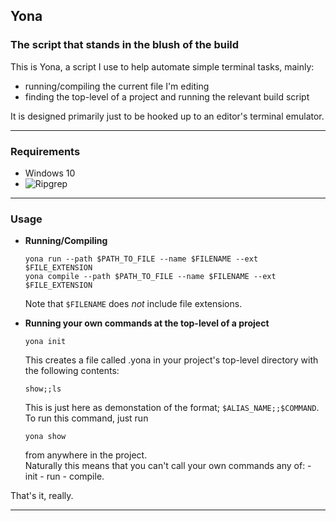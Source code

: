 ## Yona
### The script that stands in the blush of the build

This is Yona, a script I use to help automate simple terminal tasks, mainly:
- running/compiling the current file I'm editing
- finding the top-level of a project and running the relevant build script

It is designed primarily just to be hooked up to an editor's terminal emulator.

---

### Requirements

- Windows 10
- ![Ripgrep](https://github.com/BurntSushi/ripgrep)

---

### Usage

- **Running/Compiling**
	```
	yona run --path $PATH_TO_FILE --name $FILENAME --ext $FILE_EXTENSION
	yona compile --path $PATH_TO_FILE --name $FILENAME --ext $FILE_EXTENSION
	```
	Note that `$FILENAME` does *not* include file extensions.

- **Running your own commands at the top-level of a project**
	```
	yona init
	```
	This creates a file called .yona in your project's top-level directory 
	with the following contents:
	```
	show;;ls
	```
	This is just here as demonstation of the format; `$ALIAS_NAME;;$COMMAND`.
	To run this command, just run
	```
	yona show
	```
	from anywhere in the project.<br/>
	Naturally this means that you can't call your own commands any of:
		- init
		- run
		- compile.

That's it, really.

---

